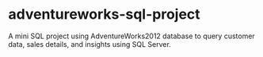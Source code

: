 # adventureworks-sql-project
A mini SQL project using AdventureWorks2012 database to query customer data, sales details, and insights using SQL Server.
